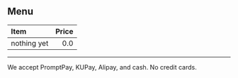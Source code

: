 ## Menu

| Item                                   | Price |
|:---------------------------------------|------:|
| nothing yet                            |  0.0  |


---

We accept PromptPay, KUPay, Alipay, and cash. No credit cards.
